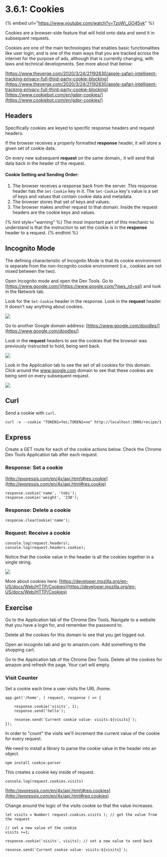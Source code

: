 # 3.6.1: Cookies

{% embed url="https://www.youtube.com/watch?v=TzoW\_GO45vk" %}

Cookies are a browser-side feature that will hold onto data and send it in subsequent requests.

Cookies are one of the main technologies that enables basic functionalities like user login, and is one of the main ways that you are tracked across the internet for the purpose of ads, although that is currently changing, with laws and technical developments. See more about that below:

[https://www.theverge.com/2020/3/24/21192830/apple-safari-intelligent-tracking-privacy-full-third-party-cookie-blocking](https://www.theverge.com/2020/3/24/21192830/apple-safari-intelligent-tracking-privacy-full-third-party-cookie-blocking)  
[https://www.cookiebot.com/en/gdpr-cookies/](https://www.cookiebot.com/en/gdpr-cookies/)

## Headers

Specifically cookies are keyed to specific response headers and request headers.

If the browser receives a properly formatted **response** header, it will store a given set of cookie data.

On every new subsequent **request** on the same domain,. it will send that data back in the header of the request.

#### Cookie Setting and Sending Order:

1. The browser receives a response back from the server. This response header has the `Set-Cookie` key in it. The `Set-Cookie` key's value is a set of keys and values that contain cookie data and metadata.
2. The browser stores that set of keys and values.
3. The browser makes another request to that domain. Inside the request headers are the cookie keys and values.

{% hint style="warning" %}
The most important part of this mechanic to understand is that the instruction to set the cookie is in the **response** header to a request.
{% endhint %}

## Incognito Mode

The defining characteristic of Incognito Mode is that its cookie environment is separate from the non-Incognito cookie environment \(i.e., cookies are not mixed between the two\).

Open Incognito mode and open the Dev Tools. Go to [https://www.google.com/](https://www.google.com/?gws_rd=ssl) and look in the Network tab.

Look for the `Set-Cookie` header in the response. Look in the **request** header. It doesn't say anything about cookies.

![](../../.gitbook/assets/screen-shot-2020-11-17-at-8.28.11-pm.png)

Go to another Google domain address: [https://www.google.com/doodles/](https://www.google.com/doodles/)

Look in the **request** headers to see the cookies that the browser was previously instructed to hold, being sent back.

![](../../.gitbook/assets/screen-shot-2020-11-17-at-8.28.57-pm.png)

Look in the Application tab to see the set of all cookies for this domain. Click around the www.google.com domain to see that these cookies are being sent on every subsequent request.

![](../../.gitbook/assets/screen-shot-2020-11-17-at-8.30.38-pm.png)

## Curl

Send a cookie with `curl`.

```text
curl -v --cookie "TOKEN1=Yes;TOKEN2=no" http://localhost:3000/recipe/1
```

## Express

Create a GET route for each of the cookie actions below. Check the Chrome Dev Tools Application tab after each request.

### Response: Set a cookie

[http://expressjs.com/en/4x/api.html\#res.cookie](http://expressjs.com/en/4x/api.html#res.cookie)

```text
response.cookie('name', 'tobi');
response.cookie('weight', '230');
```

### Response: Delete a cookie

```text
response.clearCookie('name');
```

### Request: Receive a cookie

```text
console.log(request.headers);
console.log(request.headers.cookie);
```

Notice that the cookie value in the header is all the cookies together in a single string.

![](../../.gitbook/assets/cookies.jpg)

More about cookies here: [https://developer.mozilla.org/en-US/docs/Web/HTTP/Cookies](https://developer.mozilla.org/en-US/docs/Web/HTTP/Cookies)

## Exercise

Go to the Application tab of the Chrome Dev Tools. Navigate to a website that you have a login for, and remember the password to.

Delete all the cookies for this domain to see that you get logged out.

Open an incognito tab and go to amazon.com. Add something to the shopping cart. 

Go to the Application tab of the Chrome Dev Tools. Delete all the cookies for amazon and refresh the page. Your cart will empty.

### Visit Counter

Set a cookie each time a user visits the URL /home.

```text
app.get('/home', ( request, response ) => {

    response.cookie('visits', 1);
    response.send('hello');
    
    resonse.send(`Current cookie value- visits:${visits}`);
});
```

In order to "count" the visits we'll increment the current value of the cookie for every request.

We need to install a library to parse the cookie value in the header into an object.

```text
npm install cookie-parser
```

This creates a cookie key inside of request.

```text
console.log(request.cookies.visits)
```

[http://expressjs.com/en/4x/api.html\#req.cookies](http://expressjs.com/en/4x/api.html#req.cookies)  
  
Change around the logic of the visits cookie so that the value increases.

```text
let visits = Number( request.cookies.visits ); // get the value from the request

// set a new value of the cookie
visits +=1;

response.cookie('visits', visits); // set a new value to send back

resonse.send(`Current cookie value- visits:${visits}`);
```

